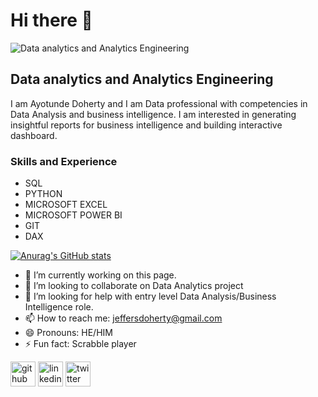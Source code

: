 # Hi there 👋  
![Data analytics and Analytics Engineering](https://pbs.twimg.com/profile_banners/236070061/1641470663/1500x500)
## Data analytics and Analytics Engineering
I am Ayotunde Doherty and I am Data professional with competencies in Data Analysis and business intelligence. I am interested in generating insightful reports for business intelligence and building interactive dashboard.


### Skills and Experience
- SQL
- PYTHON
- MICROSOFT EXCEL
- MICROSOFT POWER BI
- GIT
- DAX

[![Anurag's GitHub stats](https://github-readme-stats.vercel.app/api?username=thetundedoherty)](https://github.com/anuraghazra/github-readme-stats)

- 🔭 I’m currently working on this page. 
- 👯 I’m looking to collaborate on Data Analytics  project 
- 🤔 I’m looking for help with entry level Data Analysis/Business Intelligence role. 
- 📫 How to reach me: jeffersdoherty@gmail.com 
- 😄 Pronouns: HE/HIM 
- ⚡ Fun fact: Scrabble player 

[<img src='https://cdn.jsdelivr.net/npm/simple-icons@3.0.1/icons/github.svg' alt='github' height='40'>](https://github.com/thetundedoherty)  [<img src='https://cdn.jsdelivr.net/npm/simple-icons@3.0.1/icons/linkedin.svg' alt='linkedin' height='40'>](https://www.linkedin.com/in/tunde-doherty-a7140413b//)  [<img src='https://cdn.jsdelivr.net/npm/simple-icons@3.0.1/icons/twitter.svg' alt='twitter' height='40'>](https://twitter.com/thetundedoherty)  








